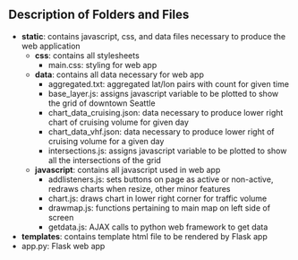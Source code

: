 ## Description of Folders and Files

* **static**: contains javascript, css, and data files necessary to produce the web application
  * **css**: contains all stylesheets
    * main.css: styling for web app
  * **data**: contains all data necessary for web app
    * aggregated.txt: aggregated lat/lon pairs with count for given time
    * base_layer.js: assigns javascript variable to be plotted to show the grid of downtown Seattle
    * chart_data_cruising.json: data necessary to produce lower right chart of cruising volume for given day
    * chart_data_vhf.json: data necessary to produce lower right of cruising volume for a given day
    * intersections.js: assigns javascript variable to be plotted to show all the intersections of the grid
  * **javascript**: contains all javascript used in web app
    * addlisteners.js: sets buttons on page as active or non-active, redraws charts when resize, other minor features
    * chart.js: draws chart in lower right corner for traffic volume
    * drawmap.js: functions pertaining to main map on left side of screen
    * getdata.js: AJAX calls to python web framework to get data
* **templates**: contains template html file to be rendered by Flask app
* app.py: Flask web app

